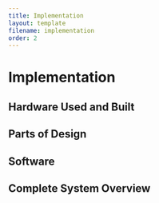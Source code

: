 ```yaml
---
title: Implementation
layout: template
filename: implementation
order: 2
--- 
```


# Implementation


## Hardware Used and Built

## Parts of Design

## Software

## Complete System Overview